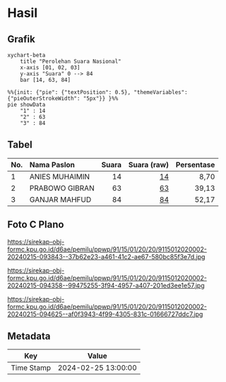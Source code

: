 # Hasil

## Grafik

```mermaid
xychart-beta
    title "Perolehan Suara Nasional"
    x-axis [01, 02, 03]
    y-axis "Suara" 0 --> 84
    bar [14, 63, 84]
```

```mermaid
%%{init: {"pie": {"textPosition": 0.5}, "themeVariables": {"pieOuterStrokeWidth": "5px"}} }%%
pie showData
    "1" : 14
    "2" : 63
    "3" : 84
```

## Tabel

| No. | Nama Paslon    | Suara | Suara (raw) | Persentase |
|:--- |:-------------- | -----:| -----------:| ----------:|
| 1   | ANIES MUHAIMIN | 14    | [14][p-1]   | 8,70       |
| 2   | PRABOWO GIBRAN | 63    | [63][p-2]   | 39,13      |
| 3   | GANJAR MAHFUD  | 84    | [84][p-3]   | 52,17      |


[p-1]: https://github.com/gigit-pemilu/pemilu-2024/blob/main/pilpres/hitung-suara/sub/91-papua/sub/15-waropen/sub/01-waropen-bawah/sub/2020-sarafambai/sub/002-tps/sub/paslon-1.txt
[p-2]: https://github.com/gigit-pemilu/pemilu-2024/blob/main/pilpres/hitung-suara/sub/91-papua/sub/15-waropen/sub/01-waropen-bawah/sub/2020-sarafambai/sub/002-tps/sub/paslon-2.txt
[p-3]: https://github.com/gigit-pemilu/pemilu-2024/blob/main/pilpres/hitung-suara/sub/91-papua/sub/15-waropen/sub/01-waropen-bawah/sub/2020-sarafambai/sub/002-tps/sub/paslon-3.txt

## Foto C Plano

https://sirekap-obj-formc.kpu.go.id/d6ae/pemilu/ppwp/91/15/01/20/20/9115012020002-20240215-093843--37b62e23-a461-41c2-ae67-580bc85f3e7d.jpg

https://sirekap-obj-formc.kpu.go.id/d6ae/pemilu/ppwp/91/15/01/20/20/9115012020002-20240215-094358--99475255-3f94-4957-a407-201ed3ee1e57.jpg

https://sirekap-obj-formc.kpu.go.id/d6ae/pemilu/ppwp/91/15/01/20/20/9115012020002-20240215-094625--af0f3943-4f99-4305-831c-01666727ddc7.jpg


## Metadata

| Key        | Value               |
| ---------- | ------------------- |
| Time Stamp | 2024-02-25 13:00:00 |



